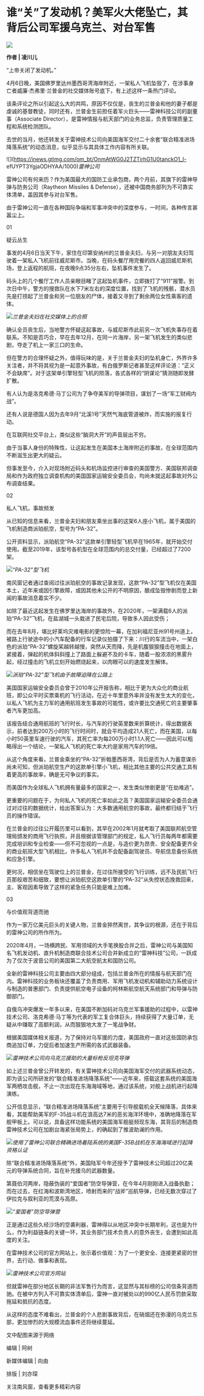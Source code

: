 # 谁“关”了发动机？美军火大佬坠亡，其背后公司军援乌克兰、对台军售

![](https://inews.gtimg.com/om_bt/OpaiR1uOTP0XMR1y5opbm2Ini3nxGM4Wfi_MIXLVWdJzAAA/1000)

**作者 | 凌川儿**

“上帝关闭了发动机。”

4月6日晚，美国佛罗里达州墨西哥湾海岸附近，一架私人飞机坠毁了，在涉事身亡者威廉·杰弗里·兰普金的社交媒体账号底下，有上述这样一条热门评论。

该条评论之所以引起这么大的共鸣，原因不仅仅是，丧生的兰普金和他的妻子都是虔诚的基督教徒，同时还有，兰普金生前担任着军火巨头——雷神科技公司的副董事（Associate
Director），是雷神情报与航天部门的业务总监，负责管理质量工程和系统检测团队。

去世的当月，他还转发关于雷神技术公司向美国海军交付二十余套“联合精准进场降落系统”的动态消息，似乎显示与其具体工作内容有所关联。

![](https://inews.gtimg.com/om_bt/OnmAtWG0J2TZTirhG1U0tanckO1_I-
efUYPT3YgjaODHYAA/1000)_雷神公司_

雷神公司有何来历？作为美国最大的国防工业承包商，两个月前，其旗下的雷神导弹与防务公司（Raytheon Missiles &
Defense），还被中国商务部列为不可靠实体清单，盖因其参与对台军售。

由于雷神公司一直在各种国际争端和军事冲突中的深度参与，一时间，各种传言甚嚣尘上。

01

疑云丛生

事发的4月6日当天下午，家住在印第安纳州的兰普金夫妇，与另一对朋友夫妇驾驶着一架私人飞机前往威尼斯市。当晚，在码头餐厅用完餐的四人返回威尼斯机场，登上返程的航班，在夜晚9点35分左右，坠机事件发生了。

码头上的几个餐厅工作人员亲眼目睹了这起坠机事件，立即拨打了“911”报警。到次日中午，警方的搜救队在水下7米左右的深度位置，找到了飞机的残骸，潜水员先是打捞起了兰普金和另一位朋友的尸体，接着又寻到了剩余两位女性乘客的遗体。

![](https://inews.gtimg.com/om_bt/O1L2Rt7sSNj8V6Kgo2Dsl99XmInKV1V3A4j6GwEmREeg8AA/1000)_兰普金夫妇在社交媒体上的合照_

确认全员丧生后，当地警方怀疑这起事故，与威尼斯市此前另一次飞机失事存在着联系。不知是否巧合，早在去年12月，在同一片海岸，另一架飞机发生的类似悲剧，夺走了机上一家三口的生命。

但在警方的合理怀疑之外，值得玩味的是，关于兰普金夫妇的坠机身亡，外界许多关注者，并不将其视为是一起意外事故，有白俄罗斯记者甚至这样评论道：“正义不会缺席”。对于这架单引擎轻型飞机的陨落，各式各样的“阴谋论”猜测随即发酵扩散。

有人认为是洛克希德·马丁公司为了争夺美军的导弹项目，谋划了一场“军工财阀内战”。

还有人说是德国人因为去年9月“北溪1号”天然气海底管道被炸，而实施的报复行动。

在互联网社交平台上，类似这些“脑洞大开”的声音层出不穷。

由于当事人身份的特殊性，让这起发生在美国本土海岸附近的事故，在全球范围内不断滋生出更大的疑云。

但事发至今，介入对现场附近码头和机场监控进行审查的美国警方、美国联邦调查局和作为政府独立调查机构的美国国家运输安全委员会，均尚未就这起事故对外公布调查结果。

02

私人飞机，事故频发

从已知的信息来看，兰普金夫妇和朋友乘坐出事的这架6人座小飞机，属于美国的飞机制造商派珀航空，型号为“PA-32”。

公开资料显示，派珀航空“PA-32”这款单引擎轻型飞机早在1965年，就开始交付使用。截至2019年，该型号各机型在全球范围内的总交付量，已经超过了7200架。

![](https://inews.gtimg.com/om_bt/O3RWPQq_cC5If4U1FkM6qm8l8dimSw5d2g-BPhRIj7l-oAA/1000)_“PA-32”型飞机_

南风窗记者通过查阅过往派珀航空的事故记录发现，这款“PA-32”型飞机仅在美国本土，近年来或因引擎故障，或因其他未公开的不明原因，酿成坠毁惨剧而登上新闻的事故消息着实不少。

如除了最近这起发生在佛罗里达海岸的事故外，在2020年，一架满载6人的派珀“PA-32”飞机，在盐湖城一头栽进了民宅后院，导致多人因此受伤；

而在去年8月，堪比好莱坞灾难电影的更惊险一幕，在加利福尼亚州91号州道上，被路上行驶途中的小汽车配备的行车记录仪拍摄了下来：川行的车流当中，一架白色的派珀“PA-32”螺旋桨越转越慢，突然从天而降，先是机腹狠狠撞击在地面上，紧接着，弹起的机体斜斜撞上了路面上躲避不及的卡车，随着一股浓浓的黑雾升起，经过撞击的飞机立刻开始燃烧起来，以肉眼可以的速度发生解体。

![](https://inews.gtimg.com/om_bt/Okgj7k-S0CuA7pSo0ehkpuMdqTIKbgT5XE5UWrHnenQv4AA/1000)_派珀“PA-32”型飞机由于故障迫降在公路上_

美国国家运输安全委员会曾于2010年公开报告称，相比于更为大众化的商业航班，即公众平时买票乘机的飞行活动，在近十年里意外率并没有发生太大的变化，以私人飞机为主力军的通用航班发生事故的可能性，或许要比交通死亡的主要肇事者汽车更加高。

该报告结合通用航班的飞行时长，与汽车的行驶英里数来折算统计，得出数据表示，前者达到200万小时的飞行时间时，就会平均造成21人死亡，而在美国，以每小时50英里车速行驶的汽车，其死亡率为每200万小时1.1人死亡——因此可以粗略得出一个结论，一架私人飞机的死亡率大约是家用汽车的19倍。

从这个角度来看，兰普金乘坐的“PA-32”折戟墨西哥湾，背后是否为人为蓄意谋杀尚未可知，但派珀航空生产的这款单引擎小飞机，相比其他主要的公共交通工具有着更高的事故率，确是无可争议的事实。

而美国作为全球私人飞机拥有量最多的国家之一，发生类似惨剧更是“在劫难逃”。

更重要的问题在于，为何私人飞机的死亡率如此之高？美国国家运输安全委员会通过对过往的数据统计，给出答案认为：大多数通用航空的事故，最终都归结于飞行员的操作错误。

在兰普金的过往公开履历里可以看到，其早在2002年1月就考取了美国联邦航空管理局颁发的商用飞行执照，并且根据该管理部门的规定，私人飞行员每两年都需要完成培训和专业检查——但不可忽视的一点是，与造价更为昂贵、安全配备更齐全的商业航班大型飞机相比，许多私人飞机并不会配备副驾驶员、导航信息备份系统和应急引擎。

更何况，相信坐在驾驶位上的兰普金，在过往所接受的飞行训练，远不及民航飞行员那般艰苦和细致，要想让派珀航空这款单引擎的“PA-32”从失控状态挽救回来，主、客观因素导致了这样的紧急任务只能是难上加难。

03

与价值观背道而驰

作为一家万亿美元巨头的关键人物，兰普金猝然离世，其争议的根源，还在于背后的雷神公司的所作所为。

2020年4月，一场横跨民、军用领域的大手笔换股合并之后，雷神公司与美国知名飞机发动机、直升机制造商联合技术公司合并新成立的“雷神科技”公司，一跃成为了仅次于波音公司的美国第二大航空航太和国防公司。

全新的雷神科技公司主要由四大部分组成，包括兰普金所在的情报与航天部门在内。雷神科技的业务板块还覆盖了负责商用、军用飞机发动机和辅助动力系统设计与制造的普惠部门、负责提供航空电子设备的柯林斯航空航天系统部门和导弹与防御部门。

自俄乌冲突爆发一年多以来，在美国不断加码对乌克兰军事援助的过程中，以雷神技术公司、洛克希德·马丁等为代表的军工复合体巨头，持续获得了大量订单，无疑从中赚取了高额利润，从而狠狠地大发了一笔战争财。

根据美国媒体相关报道，为了保持对乌军援的力度，美国政府一直对这些国防承包商追加订单，力促后者加速生产所需的各式武器装备。

![](https://inews.gtimg.com/om_bt/OwkTFMvhAHlliZYTSNGytVzt7QRkniBYl0FZrURIVo_0oAA/1000)_雷神技术公司向乌克兰援助的大量标枪反坦克导弹_

如上述兰普金曾公开转发的，有关雷神技术公司向美国海军交付的武器系统动态，即为该公司所研发的“联合精准进场降落系统”——近年来，搭载这套系统的美国海军两栖攻击舰，不止一次出现在东海海域等地，通过该系统，对舰上战机进行起降演练。

公开信息显示，“联合精准进场降落系统”主要用于引导舰载机全天候降落，具体来看，其能帮助美军的F-35战斗机在浪高达7米的恶劣海洋环境中，准确地降落在军舰甲板上。可以说，具备这样功能系统的美国海军舰艇频现东海，其背后的制造商雷神技术公司在加剧台海紧张局势上，的确起到了推波助澜的作用。

![](https://inews.gtimg.com/om_bt/OLfQdkp1bKzew_W73mMCq8C8tR8HBlXTsoLHmGRpdw7VwAA/1000)_使用了雷神公司联合精确进场着陆系统的美国F-35B战机在东海海域进行起降资格认证_

除“联合精准进场降落系统”外，美国陆军今年还授予了雷神技术公司超过20亿美元的导弹系统合同，旨在补充援乌的武器数量。

第聂伯河两岸，隐蔽伪装的“爱国者”防空导弹营，在今年4月刚刚进入战备执勤；而在过去，在红海和波斯湾地区，喷射而来的“战斧”巡航导弹，已经无数次穿过了伊拉克与叙利亚的荒漠与高原。

![](https://inews.gtimg.com/om_bt/ONon-P6biV92g3rHcDlt0ffM2F_PvYmD4gEAElo3Q0IncAA/1000)_“爱国者”防空导弹营_

正是通过这些久经沙场的空袭利器，雷神得以从地区冲突中长期牟利，这也是为什么，作为利益链条的关键一环，其业务部门技术负责人的意外丧生，会遭到如此高度的关注。

在雷神技术公司的官方网站上，张示着价值观：为了一个更安全、连接更紧密的世界，去行动、做事和表现。

![](https://inews.gtimg.com/om_bt/O9xY8U8uRx_6qWoF08NJUZbrRP0XoZMj2vczUKfAb268EAA/1000)_雷神技术公司官方网站_

但就雷神在部分地区长期的非法军售行为而言，这显然与其标榜的公司信条背道而驰。在被中方列入不可靠实体清单后，雷神一直对被处以的990亿人民币罚款采取拖延和抵抗的态度。

从这样的态度不难看出，兰普金的个人悲剧事故背后，在硝烟还在弥漫的乌克兰东部，更加惨烈的大规模流血事件还将继续蔓延。

文中配图来源于网络

编辑 | 阿树

新媒体编辑 | 向由

排版 | 刘亦琛

关注南风窗，查看更多精彩内容

